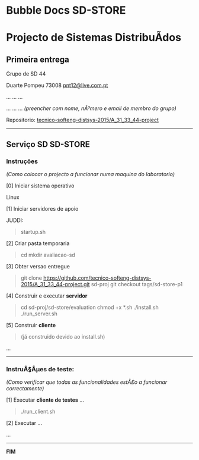 # Bubble Docs SD-STORE

# Projecto de Sistemas DistribuÃ­dos #

## Primeira entrega ##

Grupo de SD 44

Duarte Pompeu 73008 pnt12@live.com.pt

... ... ...

... ... ...
*(preencher com nome, nÃºmero e email de membro do grupo)*


Repositorio:
[tecnico-softeng-distsys-2015/A_31_33_44-project](https://github.com/tecnico-softeng-distsys-2015/A_31_33_44-project/)


-------------------------------------------------------------------------------

## Serviço SD SD-STORE 

### Instruções 
*(Como colocar o projecto a funcionar numa maquina do laboratorio)*

[0] Iniciar sistema operativo

Linux


[1] Iniciar servidores de apoio

JUDDI:
> startup.sh

[2] Criar pasta temporaria

> cd
> mkdir avaliacao-sd

[3] Obter versao entregue

> git clone https://github.com/tecnico-softeng-distsys-2015/A_31_33_44-project.git sd-proj
> git checkout tags/sd-store-p1


[4] Construir e executar **servidor**

> cd sd-proj/sd-store/evaluation
> chmod +x *.sh
> ./install.sh
> ./run_server.sh


[5] Construir **cliente**

> (já construido devido ao install.sh)

...


-------------------------------------------------------------------------------

### InstruÃ§Ãµes de teste: ###
*(Como verificar que todas as funcionalidades estÃ£o a funcionar correctamente)*


[1] Executar **cliente de testes** ...

> ./run_client.sh


[2] Executar ...


...


-------------------------------------------------------------------------------
**FIM**
